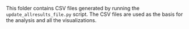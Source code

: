 This folder contains CSV files generated by running the ``update_allresults_file.py`` script. The CSV files are used as the basis for the analysis and all the visualizations.

